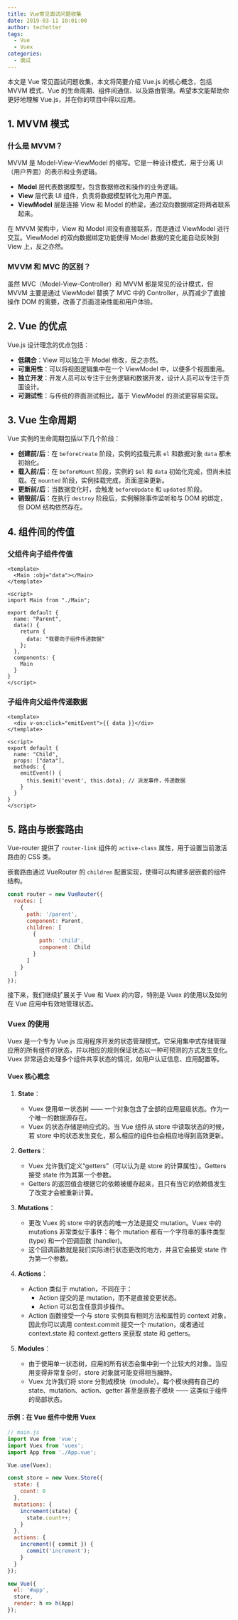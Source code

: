 ```yaml
---
title: Vue常见面试问题收集
date: 2019-03-11 10:01:00
author: techotter
tags: 
  - Vue
  - Vuex
categories:
  - 面试
---
```


本文是 Vue 常见面试问题收集，本文将简要介绍 Vue.js 的核心概念，包括 MVVM 模式、Vue 的生命周期、组件间通信、以及路由管理。希望本文能帮助你更好地理解 Vue.js，并在你的项目中得以应用。

<!-- more -->

## 1. MVVM 模式

### 什么是 MVVM？

MVVM 是 Model-View-ViewModel 的缩写。它是一种设计模式，用于分离 UI（用户界面）的表示和业务逻辑。

- **Model** 层代表数据模型，包含数据修改和操作的业务逻辑。
- **View** 层代表 UI 组件，负责将数据模型转化为用户界面。
- **ViewModel** 层是连接 View 和 Model 的桥梁，通过双向数据绑定将两者联系起来。

在 MVVM 架构中，View 和 Model 间没有直接联系，而是通过 ViewModel 进行交互。ViewModel 的双向数据绑定功能使得 Model 数据的变化能自动反映到 View 上，反之亦然。

### MVVM 和 MVC 的区别？

虽然 MVC（Model-View-Controller）和 MVVM 都是常见的设计模式，但 MVVM 主要是通过 ViewModel 替换了 MVC 中的 Controller，从而减少了直接操作 DOM 的需要，改善了页面渲染性能和用户体验。

## 2. Vue 的优点

Vue.js 设计理念的优点包括：

- **低耦合**：View 可以独立于 Model 修改，反之亦然。
- **可重用性**：可以将视图逻辑集中在一个 ViewModel 中，以便多个视图重用。
- **独立开发**：开发人员可以专注于业务逻辑和数据开发，设计人员可以专注于页面设计。
- **可测试性**：与传统的界面测试相比，基于 ViewModel 的测试更容易实现。

## 3. Vue 生命周期

Vue 实例的生命周期包括以下几个阶段：

- **创建前/后**：在 `beforeCreate` 阶段，实例的挂载元素 `el` 和数据对象 `data` 都未初始化。
- **载入前/后**：在 `beforeMount` 阶段，实例的 `$el` 和 `data` 初始化完成，但尚未挂载。在 `mounted` 阶段，实例挂载完成，页面渲染更新。
- **更新前/后**：当数据变化时，会触发 `beforeUpdate` 和 `updated` 阶段。
- **销毁前/后**：在执行 `destroy` 阶段后，实例解除事件监听和与 DOM 的绑定，但 DOM 结构依然存在。

## 4. 组件间的传值

### 父组件向子组件传值

```vue
<template>
  <Main :obj="data"></Main>
</template>

<script>
import Main from "./Main";

export default {
  name: "Parent",
  data() {
    return {
      data: "我要向子组件传递数据"
    };
  },
  components: {
    Main
  }
}
</script>
```

### 子组件向父组件传递数据

```vue
<template>
  <div v-on:click="emitEvent">{{ data }}</div>
</template>

<script>
export default {
  name: "Child",
  props: ["data"],
  methods: {
    emitEvent() {
      this.$emit('event', this.data); // 派发事件，传递数据
    }
  }
}
</script>
```

## 5. 路由与嵌套路由

Vue-router 提供了 `router-link` 组件的 `active-class` 属性，用于设置当前激活路由的 CSS 类。

嵌套路由通过 VueRouter 的 `children` 配置实现，使得可以构建多层嵌套的组件结构。

```javascript
const router = new VueRouter({
  routes: [
    {
      path: '/parent',
      component: Parent,
      children: [
        {
          path: 'child',
          component: Child
        }
      ]
    }
  ]
});
```

接下来，我们继续扩展关于 Vue 和 Vuex 的内容，特别是 Vuex 的使用以及如何在 Vue 应用中有效地管理状态。

### Vuex 的使用

Vuex 是一个专为 Vue.js 应用程序开发的状态管理模式。它采用集中式存储管理应用的所有组件的状态，并以相应的规则保证状态以一种可预测的方式发生变化。Vuex 非常适合处理多个组件共享状态的情况，如用户认证信息、应用配置等。

#### Vuex 核心概念

1. **State**：
   - Vuex 使用单一状态树 —— 一个对象包含了全部的应用层级状态。作为一个唯一的数据源存在。
   - Vuex 的状态存储是响应式的。当 Vue 组件从 store 中读取状态的时候，若 store 中的状态发生变化，那么相应的组件也会相应地得到高效更新。

2. **Getters**：
   - Vuex 允许我们定义“getters”（可以认为是 store 的计算属性）。Getters 接受 state 作为其第一个参数。
   - Getters 的返回值会根据它的依赖被缓存起来，且只有当它的依赖值发生了改变才会被重新计算。

3. **Mutations**：
   - 更改 Vuex 的 store 中的状态的唯一方法是提交 mutation。Vuex 中的 mutations 非常类似于事件：每个 mutation 都有一个字符串的事件类型 (type) 和一个回调函数 (handler)。
   - 这个回调函数就是我们实际进行状态更改的地方，并且它会接受 state 作为第一个参数。

4. **Actions**：
   - Action 类似于 mutation，不同在于：
     - Action 提交的是 mutation，而不是直接变更状态。
     - Action 可以包含任意异步操作。
   - Action 函数接受一个与 store 实例具有相同方法和属性的 context 对象，因此你可以调用 context.commit 提交一个 mutation，或者通过 context.state 和 context.getters 来获取 state 和 getters。

5. **Modules**：
   - 由于使用单一状态树，应用的所有状态会集中到一个比较大的对象。当应用变得非常复杂时，store 对象就可能变得相当臃肿。
   - Vuex 允许我们将 store 分割成模块（module）。每个模块拥有自己的 state、mutation、action、getter 甚至是嵌套子模块 —— 这类似于组件的局部状态。

#### 示例：在 Vue 组件中使用 Vuex

```javascript
// main.js
import Vue from 'vue';
import Vuex from 'vuex';
import App from './App.vue';

Vue.use(Vuex);

const store = new Vuex.Store({
  state: {
    count: 0
  },
  mutations: {
    increment(state) {
      state.count++;
    }
  },
  actions: {
    increment({ commit }) {
      commit('increment');
    }
  }
});

new Vue({
  el: '#app',
  store,
  render: h => h(App)
});
```
